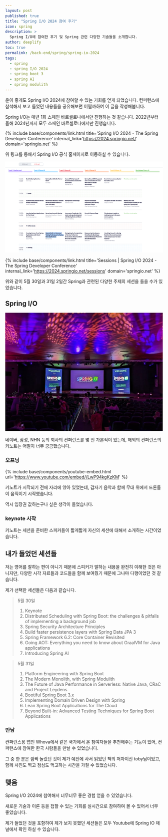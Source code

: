 ```yaml
---
layout: post
published: true
title: "Spring I/O 2024 참여 후기"
icon: spring
description: >
  Spring I/O에 참여한 후기 및 Spring 관련 다양한 기술들을 소개합니다. 
author: deeplify
toc: true
permalink: /back-end/spring/spring-io-2024
tags: 
  - spring 
  - spring I/O 2024
  - spring boot 3
  - spring AI
  - spring modulith
---
```


운이 좋게도 Spring I/O 2024에 참여할 수 있는 기회를 얻게 되었습니다. 컨퍼런스에 참석해서 보고 들었던 내용들을 공유해보면 어떨까하여 이 글을 작성해봅니다.

Spring I/O는 매년 1회 스페인 바르셀로나에서만 진행하는 것 같습니다. 2022년부터 올해 2024년까지 모두 스페인 바르셀로나에서만 진행습니다.

{% include base/components/link.html title='Spring I/O 2024 - The Spring Developer Conference' internal_link='https://2024.springio.net/' domain='springio.net' %}

위 링크를 통해서 Spring I/O 공식 홈페이지로 이동하실 수 있습니다.

![spring-io1](/assets/images/springio-01.png)

{% include base/components/link.html title='Sessions | Spring I/O 2024 - The Spring Developer Conference' internal_link='https://2024.springio.net/sessions' domain='springio.net' %}

위와 같이 5월 30일과 31일 2일간 Spring과 관련된 다양한 주제의 세션을 들을 수가 있었습니다.

## Spring I/O

![spring-io2](/assets/images/springio-02.jpg)

네이버, 삼성, NHN 등의 회사의 컨퍼런스를 몇 번 가본적이 있는데, 해외의 컨퍼런스의 키노트는 어떨지 너무 궁금했습니다.

### 오프닝

{% include base/components/youtube-embed.html url='https://www.youtube.com/embed//LwP94kgKzKM' %}

키노트가 시작되기 전에 자리에 앉아 있었는데, 갑자기 음악과 함께 무대 위에서 드론들이 움직이기 시작했습니다.

역시 입장권 값하는구나 싶은 생각이 들었습니다.

### keynote 시작

키노트는 세션을 준비한 스피커들이 짧게짧게 자신의 세션에 대해서 소개하는 시간이었습니다.

## 내가 들었던 세션들

저는 영어를 잘하는 편이 아니기 때문에 스피커가 말하는 내용을 완전히 이해한 것은 아니지만, 다양한 시각 자료들과 코드들을 함께 보여줬기 때문에 그나마 다행이었던 것 같습니다.

제가 선택한 세션들은 다음과 같습니다.

> 5월 30일
> 1. Keynote
> 2. Distributed Scheduling with Spring Boot: the challenges & pitfalls of implementing a background job
> 3. Spring Security Architecture Principles
> 4. Build faster persistence layers with Spring Data JPA 3
> 5. Spring Framework 6.2: Core Container Revisited
> 6. Going AOT: Everything you need to know about GraalVM for Java applications
> 7. Introducing Spring AI

> 5월 31일
> 1. Platform Engineering with Spring Boot
> 2. The Modern Monolith, with Spring Modulith
> 3. The Future of Java Performance in Serverless: Native Java, CRaC and Project Leydens
> 4. Bootiful Spring Boot 3.x
> 5. Implementing Domain Driven Design with Spring
> 6. Lean Spring Boot Applications for The Cloud
> 7. Beyond Built-in: Advanced Testing Techniques for Spring Boot Applications

### 만남

컨퍼런스용 앱인 Whova에서 같은 국가에서 온 참여자들을 추천해주는 기능이 있어, 컨퍼런스에 참여한 한국 사람들을 만날 수 있었습니다.

그 중 한 분은 깜짝 놀랐던 것이 제가 예전에 사서 읽었던 책의 저자이신 toby님이었고, 함께 사진도 찍고 점심도 먹고하는 시간을 가질 수 있었습니다.

## 맺음

Spring I/O 2024에 참여해서 너무너무 좋은 경험 얻을 수 있었습니다.

새로운 기술과 이론 등을 접할 수 있는 기회를 실시간으로 참여하여 볼 수 있어서 너무 좋았습니다.

제가 들었던 것을 포함하여 제가 보지 못했던 세션들은 모두 Youtube에 Spring IO 채널에서 확인 하실 수 있습니다.
